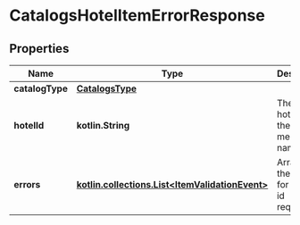
# CatalogsHotelItemErrorResponse

## Properties
Name | Type | Description | Notes
------------ | ------------- | ------------- | -------------
**catalogType** | [**CatalogsType**](CatalogsType.md) |  | 
**hotelId** | **kotlin.String** | The catalog hotel id in the merchant namespace |  [optional]
**errors** | [**kotlin.collections.List&lt;ItemValidationEvent&gt;**](ItemValidationEvent.md) | Array with the errors for the item id requested |  [optional]



